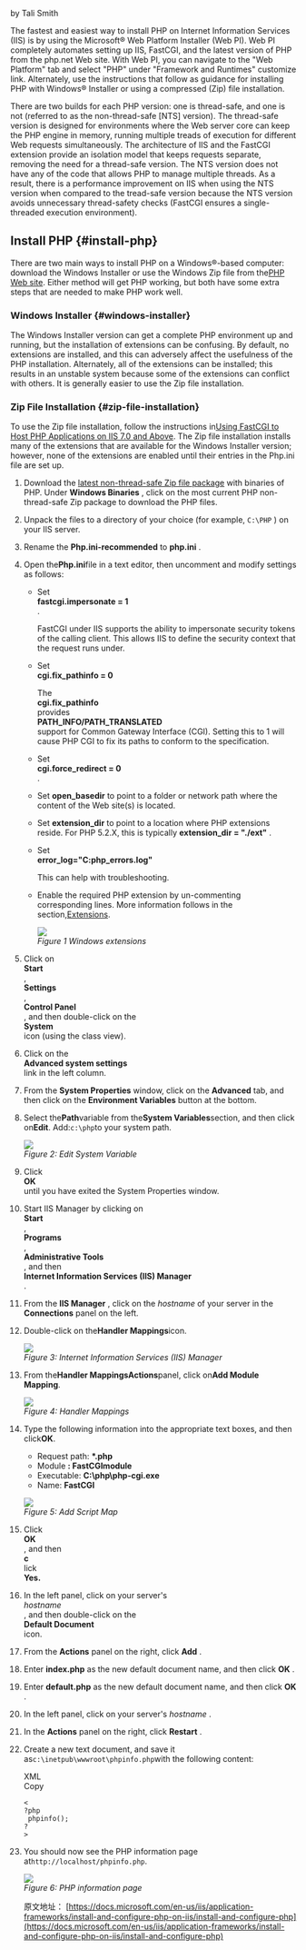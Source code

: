 by Tali Smith

The fastest and easiest way to install PHP on Internet Information Services \(IIS\) is by using the Microsoft® Web Platform Installer \(Web PI\). Web PI completely automates setting up IIS, FastCGI, and the latest version of PHP from the php.net Web site. With Web PI, you can navigate to the "Web Platform" tab and select "PHP" under "Framework and Runtimes" customize link. Alternately, use the instructions that follow as guidance for installing PHP with Windows® Installer or using a compressed \(Zip\) file installation.

There are two builds for each PHP version: one is thread-safe, and one is not \(referred to as the non-thread-safe \[NTS\] version\). The thread-safe version is designed for environments where the Web server core can keep the PHP engine in memory, running multiple treads of execution for different Web requests simultaneously. The architecture of IIS and the FastCGI extension provide an isolation model that keeps requests separate, removing the need for a thread-safe version. The NTS version does not have any of the code that allows PHP to manage multiple threads. As a result, there is a performance improvement on IIS when using the NTS version when compared to the tread-safe version because the NTS version avoids unnecessary thread-safety checks \(FastCGI ensures a single-threaded execution environment\).

## Install PHP {#install-php}

There are two main ways to install PHP on a Windows®-based computer: download the Windows Installer or use the Windows Zip file from the[PHP Web site](https://www.php.net/downloads.php). Either method will get PHP working, but both have some extra steps that are needed to make PHP work well.

### Windows Installer {#windows-installer}

The Windows Installer version can get a complete PHP environment up and running, but the installation of extensions can be confusing. By default, no extensions are installed, and this can adversely affect the usefulness of the PHP installation. Alternately, all of the extensions can be installed; this results in an unstable system because some of the extensions can conflict with others. It is generally easier to use the Zip file installation.

### Zip File Installation {#zip-file-installation}

To use the Zip file installation, follow the instructions in[Using FastCGI to Host PHP Applications on IIS 7.0 and Above](https://docs.microsoft.com/en-us/iis/application-frameworks/install-and-configure-php-applications-on-iis/using-fastcgi-to-host-php-applications-on-iis). The Zip file installation installs many of the extensions that are available for the Windows Installer version; however, none of the extensions are enabled until their entries in the Php.ini file are set up.

1. Download the
   [latest non-thread-safe Zip file package](https://www.php.net/downloads.php)
   with binaries of PHP. Under
   **Windows Binaries**
   , click on the most current PHP non-thread-safe Zip package to download the PHP files.
2. Unpack the files to a directory of your choice \(for example,
   `C:\PHP`
   \) on your IIS server.
3. Rename the
   **Php.ini-recommended**
   to
   **php.ini**
   .
4. Open the**Php.ini**file in a text editor, then uncomment and modify settings as follows:

   * Set  
     **fastcgi.impersonate = 1**  
     .

     FastCGI under IIS supports the ability to impersonate security tokens of the calling client. This allows IIS to define the security context that the request runs under.

   * Set  
     **cgi.fix\_pathinfo = 0**

     The  
     **cgi.fix\_pathinfo**  
     provides  
     **PATH\_INFO/PATH\_TRANSLATED**  
     support for Common Gateway Interface \(CGI\). Setting this to 1 will cause PHP CGI to fix its paths to conform to the specification.

   * Set  
     **cgi.force\_redirect = 0**  
     .

   * Set
     **open\_basedir**
     to point to a folder or network path where the content of the Web site\(s\) is located.
   * Set
     **extension\_dir**
     to point to a location where PHP extensions reside. For PHP 5.2.X, this is typically
     **extension\_dir = "./ext"**
     .
   * Set  
     **error\_log="C:php\_errors.log"**

     This can help with troubleshooting.

   * Enable the required PHP extension by un-commenting corresponding lines. More information follows in the section,[Extensions](https://docs.microsoft.com/en-us/iis/application-frameworks/install-and-configure-php-on-iis/install-and-configure-php#Extensions_1).

     ![](https://docs.microsoft.com/en-us/iis/application-frameworks/install-and-configure-php-on-iis/install-and-configure-php/_static/image1.jpg)  
     _Figure 1 Windows extensions_

5. Click on  
   **Start**  
   ,  
   **Settings**  
   ,  
   **Control Panel**  
   , and then double-click on the  
   **System**  
   icon \(using the class view\).

6. Click on the  
   **Advanced system settings**  
   link in the left column.

7. From the
   **System Properties**
   window, click on the
   **Advanced**
   tab, and then click on the
   **Environment Variables**
   button at the bottom.
8. Select the**Path**variable from the**System Variables**section, and then click on**Edit**. Add:`c:\php`to your system path.

   ![](https://docs.microsoft.com/en-us/iis/application-frameworks/install-and-configure-php-on-iis/install-and-configure-php/_static/image3.jpg)  
   _Figure 2: Edit System Variable_

9. Click  
   **OK**  
   until you have exited the System Properties window.

10. Start IIS Manager by clicking on  
    **Start**  
    ,  
    **Programs**  
    ,  
    **Administrative Tools**  
    , and then  
    **Internet Information Services \(IIS\) Manager**  
    .

11. From the
    **IIS Manager**
    , click on the
    _hostname_
    of your server in the
    **Connections**
    panel on the left.
12. Double-click on the**Handler Mappings**icon.

    ![](https://docs.microsoft.com/en-us/iis/application-frameworks/install-and-configure-php-on-iis/install-and-configure-php/_static/image5.jpg)  
    _Figure 3: Internet Information Services \(IIS\) Manager_

13. From the**Handler MappingsActions**panel, click on**Add Module Mapping**.

    ![](https://docs.microsoft.com/en-us/iis/application-frameworks/install-and-configure-php-on-iis/install-and-configure-php/_static/image7.jpg)  
    _Figure 4: Handler Mappings_

14. Type the following information into the appropriate text boxes, and then click**OK**.

    * Request path:
      **\*.php**
    * Module
      **: FastCGImodule**
    * Executable:
      **C:\php\php-cgi.exe**
    * Name:
      **FastCGI**

    ![](https://docs.microsoft.com/en-us/iis/application-frameworks/install-and-configure-php-on-iis/install-and-configure-php/_static/image1.gif)  
    _Figure 5: Add Script Map_

15. Click  
    **OK**  
    , and then  
    **c**  
    lick  
    **Yes.**

16. In the left panel, click on your server's  
    _hostname_  
    , and then double-click on the  
    **Default Document**  
    icon.

17. From the
    **Actions**
    panel on the right, click
    **Add**
    .
18. Enter
    **index.php**
    as the new default document name, and then click
    **OK**
    .
19. Enter
    **default.php**
    as the new default document name, and then click
    **OK**
    .
20. In the left panel, click on your server's
    _hostname_
    .
21. In the
    **Actions**
    panel on the right, click
    **Restart**
    .
22. Create a new text document, and save it as`c:\inetpub\wwwroot\phpinfo.php`with the following content:

    XML  
    Copy

    ```
    <
    ?php
     phpinfo(); 
    ?
    >
    ```

23. You should now see the PHP information page at`http://localhost/phpinfo.php`.

    ![](https://docs.microsoft.com/en-us/iis/application-frameworks/install-and-configure-php-on-iis/install-and-configure-php/_static/image9.jpg)  
    _Figure 6: PHP information page_

    原文地址： [https://docs.microsoft.com/en-us/iis/application-frameworks/install-and-configure-php-on-iis/install-and-configure-php](https://docs.microsoft.com/en-us/iis/application-frameworks/install-and-configure-php-on-iis/install-and-configure-php)



